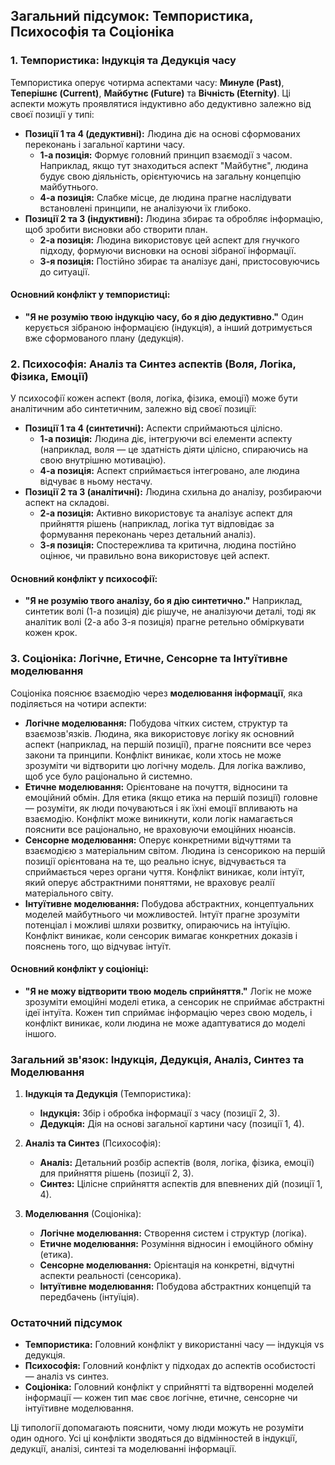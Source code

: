 ## Загальний підсумок: Темпористика, Психософія та Соціоніка

### **1. Темпористика: Індукція та Дедукція часу**
Темпористика оперує чотирма аспектами часу: **Минуле (Past)**, **Теперішнє (Current)**, **Майбутнє (Future)** та **Вічність (Eternity)**. Ці аспекти можуть проявлятися індуктивно або дедуктивно залежно від своєї позиції у типі:
- **Позиції 1 та 4 (дедуктивні):** Людина діє на основі сформованих переконань і загальної картини часу.
  - **1-а позиція:** Формує головний принцип взаємодії з часом. Наприклад, якщо тут знаходиться аспект "Майбутнє", людина будує свою діяльність, орієнтуючись на загальну концепцію майбутнього.
  - **4-а позиція:** Слабке місце, де людина прагне наслідувати встановлені принципи, не аналізуючи їх глибоко.
- **Позиції 2 та 3 (індуктивні):** Людина збирає та обробляє інформацію, щоб зробити висновки або створити план.
  - **2-а позиція:** Людина використовує цей аспект для гнучкого підходу, формуючи висновки на основі зібраної інформації.
  - **3-я позиція:** Постійно збирає та аналізує дані, пристосовуючись до ситуації.

#### **Основний конфлікт у темпористиці:**
- **"Я не розумію твою індукцію часу, бо я дію дедуктивно."** Один керується зібраною інформацією (індукція), а інший дотримується вже сформованого плану (дедукція).

### **2. Психософія: Аналіз та Синтез аспектів (Воля, Логіка, Фізика, Емоції)**
У психософії кожен аспект (воля, логіка, фізика, емоції) може бути аналітичним або синтетичним, залежно від своєї позиції:
- **Позиції 1 та 4 (синтетичні):** Аспекти сприймаються цілісно.
  - **1-а позиція:** Людина діє, інтегруючи всі елементи аспекту (наприклад, воля — це здатність діяти цілісно, спираючись на свою внутрішню мотивацію).
  - **4-а позиція:** Аспект сприймається інтегровано, але людина відчуває в ньому нестачу.
- **Позиції 2 та 3 (аналітичні):** Людина схильна до аналізу, розбираючи аспект на складові.
  - **2-а позиція:** Активно використовує та аналізує аспект для прийняття рішень (наприклад, логіка тут відповідає за формування переконань через детальний аналіз).
  - **3-я позиція:** Спостережлива та критична, людина постійно оцінює, чи правильно вона використовує цей аспект.

#### **Основний конфлікт у психософії:**
- **"Я не розумію твого аналізу, бо я дію синтетично."** Наприклад, синтетик волі (1-а позиція) діє рішуче, не аналізуючи деталі, тоді як аналітик волі (2-а або 3-я позиція) прагне ретельно обміркувати кожен крок.

### **3. Соціоніка: Логічне, Етичне, Сенсорне та Інтуїтивне моделювання**
Соціоніка пояснює взаємодію через **моделювання інформації**, яка поділяється на чотири аспекти:
- **Логічне моделювання:** Побудова чітких систем, структур та взаємозв'язків. Людина, яка використовує логіку як основний аспект (наприклад, на першій позиції), прагне пояснити все через закони та принципи. Конфлікт виникає, коли хтось не може зрозуміти чи відтворити цю логічну модель. Для логіка важливо, щоб усе було раціонально й системно.
- **Етичне моделювання:** Орієнтоване на почуття, відносини та емоційний обмін. Для етика (якщо етика на першій позиції) головне — розуміти, як люди почуваються і як їхні емоції впливають на взаємодію. Конфлікт може виникнути, коли логік намагається пояснити все раціонально, не враховуючи емоційних нюансів.
- **Сенсорне моделювання:** Оперує конкретними відчуттями та взаємодією з матеріальним світом. Людина із сенсорикою на першій позиції орієнтована на те, що реально існує, відчувається та сприймається через органи чуття. Конфлікт виникає, коли інтуїт, який оперує абстрактними поняттями, не враховує реалії матеріального світу.
- **Інтуїтивне моделювання:** Побудова абстрактних, концептуальних моделей майбутнього чи можливостей. Інтуїт прагне зрозуміти потенціал і можливі шляхи розвитку, опираючись на інтуїцію. Конфлікт виникає, коли сенсорик вимагає конкретних доказів і пояснень того, що відчуває інтуїт.

#### **Основний конфлікт у соціоніці:**
- **"Я не можу відтворити твою модель сприйняття."** Логік не може зрозуміти емоційні моделі етика, а сенсорик не сприймає абстрактні ідеї інтуїта. Кожен тип сприймає інформацію через свою модель, і конфлікт виникає, коли людина не може адаптуватися до моделі іншого.

### **Загальний зв'язок: Індукція, Дедукція, Аналіз, Синтез та Моделювання**
1. **Індукція та Дедукція** (Темпористика):
   - **Індукція:** Збір і обробка інформації з часу (позиції 2, 3).
   - **Дедукція:** Дія на основі загальної картини часу (позиції 1, 4).

2. **Аналіз та Синтез** (Психософія):
   - **Аналіз:** Детальний розбір аспектів (воля, логіка, фізика, емоції) для прийняття рішень (позиції 2, 3).
   - **Синтез:** Цілісне сприйняття аспектів для впевнених дій (позиції 1, 4).

3. **Моделювання** (Соціоніка):
   - **Логічне моделювання:** Створення систем і структур (логіка).
   - **Етичне моделювання:** Розуміння відносин і емоційного обміну (етика).
   - **Сенсорне моделювання:** Орієнтація на конкретні, відчутні аспекти реальності (сенсорика).
   - **Інтуїтивне моделювання:** Побудова абстрактних концепцій та передбачень (інтуїція).

### **Остаточний підсумок**
- **Темпористика:** Головний конфлікт у використанні часу — індукція vs дедукція.
- **Психософія:** Головний конфлікт у підходах до аспектів особистості — аналіз vs синтез.
- **Соціоніка:** Головний конфлікт у сприйнятті та відтворенні моделей інформації — кожен тип має своє логічне, етичне, сенсорне чи інтуїтивне моделювання.

Ці типології допомагають пояснити, чому люди можуть не розуміти один одного. Усі ці конфлікти зводяться до відмінностей в індукції, дедукції, аналізі, синтезі та моделюванні інформації.
